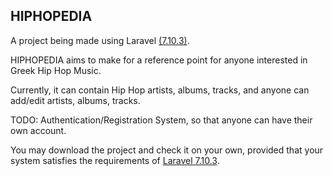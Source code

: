 ## HIPHOPEDIA

A project being made using Laravel [(7.10.3)](https://laravel.com/docs/7.x).

HIPHOPEDIA aims to make for a reference point for anyone interested in Greek Hip Hop Music.

Currently, it can contain Hip Hop artists, albums, tracks, and anyone can add/edit artists, albums, tracks.

TODO: Authentication/Registration System, so that anyone can have their own account.

You may download the project and check it on your own, provided that your system satisfies the requirements of [Laravel 7.10.3](https://laravel.com/docs/7.x#server-requirements).